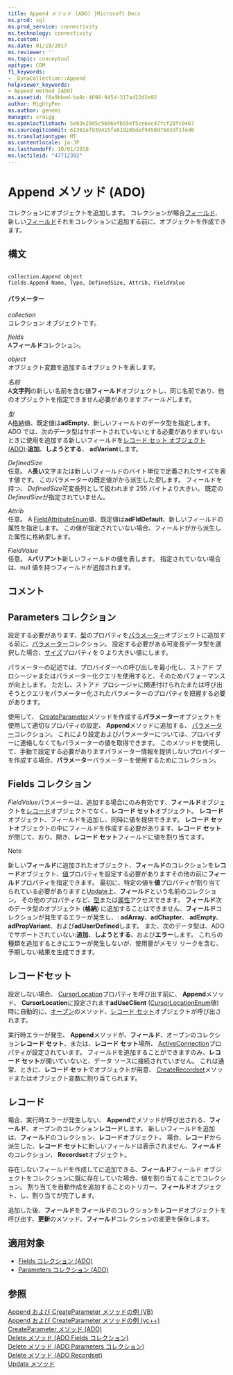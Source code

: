```yaml
---
title: Append メソッド (ADO) |Microsoft Docs
ms.prod: sql
ms.prod_service: connectivity
ms.technology: connectivity
ms.custom: ''
ms.date: 01/19/2017
ms.reviewer: ''
ms.topic: conceptual
apitype: COM
f1_keywords:
- _DynaCollection::Append
helpviewer_keywords:
- Append method [ADO]
ms.assetid: f8a9bbed-ba9c-4698-945d-317ad22d2e92
author: MightyPen
ms.author: genemi
manager: craigg
ms.openlocfilehash: 5e03e29d5c9696efb55ef5ce6ec47fcf28fc0467
ms.sourcegitcommit: 61381ef939415fe019285def9450d7583df1fed0
ms.translationtype: MT
ms.contentlocale: ja-JP
ms.lasthandoff: 10/01/2018
ms.locfileid: "47712392"
---
```

# <a name="append-method-ado"></a>Append メソッド (ADO)
コレクションにオブジェクトを追加します。 コレクションが場合[フィールド](../../../ado/reference/ado-api/fields-collection-ado.md)、新しい[フィールド](../../../ado/reference/ado-api/field-object.md)それをコレクションに追加する前に、オブジェクトを作成できます。  
  
## <a name="syntax"></a>構文  
  
```  
  
collection.Append object  
fields.Append Name, Type, DefinedSize, Attrib, FieldValue  
```  
  
#### <a name="parameters"></a>パラメーター  
 *collection*  
 コレクション オブジェクトです。  
  
 *fields*  
 A**フィールド**コレクション。  
  
 *object*  
 オブジェクト変数を追加するオブジェクトを表します。  
  
 *名前*  
 A**文字列**の新しい名前を含む値**フィールド**オブジェクトし、同じ名前であり、他のオブジェクトを指定できません必要があります*フィールド*します。  
  
 *型*  
 A[格納](../../../ado/reference/ado-api/datatypeenum.md)値、既定値は**adEmpty**、新しいフィールドのデータ型を指定します。 ADO では、次のデータ型はサポートされていないとする必要がありますいないときに使用を追加する新しいフィールドを[レコード セット オブジェクト (ADO)](../../../ado/reference/ado-api/recordset-object-ado.md):**追加**、**しようとする**、 **adVariant**します。  
  
 *DefinedSize*  
 任意。 A**長い**文字または新しいフィールドのバイト単位で定義されたサイズを表す値です。 このパラメーターの既定値がから派生した*型*します。 フィールドを持つ、 *DefinedSize*可変長列として扱われます 255 バイトより大きい。 既定の*DefinedSize*が指定されていません。  
  
 *Attrib*  
 任意。 A [FieldAttributeEnum](../../../ado/reference/ado-api/fieldattributeenum.md)値、既定値は**adFldDefault**、新しいフィールドの属性を指定します。 この値が指定されていない場合、フィールドがから派生した属性に格納*型*します。  
  
 *FieldValue*  
 任意。 A**バリアント**新しいフィールドの値を表します。 指定されていない場合は、null 値を持つフィールドが追加されます。  
  
## <a name="remarks"></a>コメント  
  
## <a name="parameters-collection"></a>Parameters コレクション  
 設定する必要があります、[型](../../../ado/reference/ado-api/type-property-ado.md)のプロパティを[パラメーター](../../../ado/reference/ado-api/parameter-object.md)オブジェクトに追加する前に、[パラメーター](../../../ado/reference/ado-api/parameters-collection-ado.md)コレクション。 設定する必要がある可変長データ型を選択した場合、[サイズ](../../../ado/reference/ado-api/size-property-ado-parameter.md)プロパティを 0 より大きい値にします。  
  
 パラメーターの記述では、プロバイダーへの呼び出しを最小化し、ストアド プロシージャまたはパラメーター化クエリを使用すると、そのためパフォーマンスが向上します。 ただし、ストアド プロシージャに関連付けられたまたは呼び出そうとクエリをパラメーター化されたパラメーターのプロパティを把握する必要があります。  
  
 使用して、 [CreateParameter](../../../ado/reference/ado-api/createparameter-method-ado.md)メソッドを作成する**パラメーター**オブジェクトを使用して適切なプロパティの設定、 **Append**メソッドに追加する、 [パラメーター](../../../ado/reference/ado-api/parameters-collection-ado.md)コレクション。 これにより設定およびパラメーターについては、プロバイダーに連絡しなくてもパラメーターの値を取得できます。 このメソッドを使用して、手動で設定する必要がありますパラメーター情報を提供しないプロバイダーを作成する場合、**パラメーター**パラメーターを使用するためにコレクション。  
  
## <a name="fields-collection"></a>Fields コレクション  
 *FieldValue*パラメーターは、追加する場合にのみ有効です、**フィールド**オブジェクトを[レコード](../../../ado/reference/ado-api/record-object-ado.md)オブジェクトでなく、**レコード セット**オブジェクト。 **レコード**オブジェクト、フィールドを追加し、同時に値を提供できます。 **レコード セット**オブジェクトの中にフィールドを作成する必要があります、**レコード セット**が閉じて、おり、開き、**レコード セット**フィールドに値を割り当てます。  
  
> [!NOTE]
>  新しい**フィールド**に追加されたオブジェクト、**フィールド**のコレクションを**レコード**オブジェクト、[値](../../../ado/reference/ado-api/value-property-ado.md)プロパティを設定する必要がありますその他の前に**フィールド**プロパティを指定できます。 最初に、特定の値を**値**プロパティが割り当てられている必要がありますと[Update](../../../ado/reference/ado-api/update-method.md)上、**フィールド**という名前のコレクション。 その他のプロパティなど、[型](../../../ado/reference/ado-api/type-property-ado.md)または[属性](../../../ado/reference/ado-api/attributes-property-ado.md)アクセスできます。 **フィールド**次のデータ型のオブジェクト (**格納**) に追加することはできません、**フィールド**コレクションが発生するエラーが発生し、: **adArray**、**adChapter**、 **adEmpty**、 **adPropVariant**、および**adUserDefined**します。 また、次のデータ型は、ADO でサポートされていない:**追加**、**しようとする**、および**エラー**します。 これらの種類を追加するときにエラーが発生しないが、使用量がメモリ リークを含む、予期しない結果を生成できます。  
  
## <a name="recordset"></a>レコードセット  
 設定しない場合、 [CursorLocation](../../../ado/reference/ado-api/cursorlocation-property-ado.md)プロパティを呼び出す前に、 **Append**メソッド、 **CursorLocation**に設定されます**adUseClient** ([CursorLocationEnum](../../../ado/reference/ado-api/cursorlocationenum.md)値) 時に自動的に、[オープン](../../../ado/reference/ado-api/open-method-ado-recordset.md)のメソッド、[レコード セット](../../../ado/reference/ado-api/recordset-object-ado.md)オブジェクトが呼び出されます。  
  
 実行時エラーが発生、 **Append**メソッドが、**フィールド**、オープンのコレクション**レコード セット**、または、**レコード セット**場所、 [ActiveConnection](../../../ado/reference/ado-api/activeconnection-property-ado.md)プロパティが設定されています。 フィールドを追加することができますのみ、**レコード セット**が開いていないと、データ ソースに接続されていません。 これは通常、ときに、**レコード セット**でオブジェクトが用意、 [CreateRecordset](../../../ado/reference/rds-api/createrecordset-method-rds.md)メソッドまたはオブジェクト変数に割り当てられます。  
  
## <a name="record"></a>レコード  
 場合、実行時エラーが発生しない、 **Append**でメソッドが呼び出される、**フィールド**、オープンのコレクション**レコード**します。 新しいフィールドを追加は、**フィールド**のコレクション、**レコード**オブジェクト。 場合、**レコード**から派生した、**レコード セット**に新しいフィールドは表示されません、**フィールド**のコレクション、 **Recordset**オブジェクト。  
  
 存在しないフィールドを作成してに追加できる、**フィールド**フィールド オブジェクトをコレクションに既に存在していた場合、値を割り当てることでコレクション。 割り当てを自動作成を追加することのトリガー、**フィールド**オブジェクト、し、割り当てが完了します。  
  
 追加した後、**フィールド**を**フィールド**のコレクションを**レコード**オブジェクトを呼び出す、**更新**のメソッド、**フィールド**コレクションの変更を保存します。  
  
## <a name="applies-to"></a>適用対象  
  
- [Fields コレクション (ADO)](../../../ado/reference/ado-api/fields-collection-ado.md)  
- [Parameters コレクション (ADO)](../../../ado/reference/ado-api/parameters-collection-ado.md)  
  
## <a name="see-also"></a>参照  
 [Append および CreateParameter メソッドの例 (VB)](../../../ado/reference/ado-api/append-and-createparameter-methods-example-vb.md)   
 [Append および CreateParameter メソッドの例 (vc++)](../../../ado/reference/ado-api/append-and-createparameter-methods-example-vc.md)   
 [CreateParameter メソッド (ADO)](../../../ado/reference/ado-api/createparameter-method-ado.md)   
 [Delete メソッド (ADO Fields コレクション)](../../../ado/reference/ado-api/delete-method-ado-fields-collection.md)   
 [Delete メソッド (ADO Parameters コレクション)](../../../ado/reference/ado-api/delete-method-ado-parameters-collection.md)   
 [Delete メソッド (ADO Recordset)](../../../ado/reference/ado-api/delete-method-ado-recordset.md)   
 [Update メソッド](../../../ado/reference/ado-api/update-method.md)

